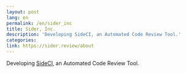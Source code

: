 ```yaml
---
layout: post
lang: en
permalink: /en/sider_inc
title: Sider, Inc.
description: 'Developing SideCI, an Automated Code Review Tool.'
categories: 
link: https://sider.review/about
---
```


<p>Developing <a href="https://www.sideci.com/">SideCI</a>, an Automated Code Review Tool.</p>
